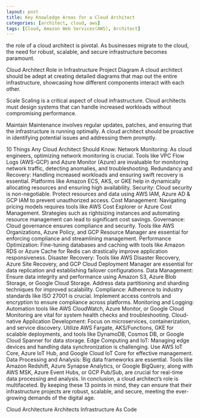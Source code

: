 ```yaml
---
layout: post
title: Key Knowledge Areas for a Cloud Architect
categories: [architect, cloud, aws]
tags: [Cloud, Amazon Web Services(AWS), Architect]
---
```



the role of a cloud architect is pivotal. As businesses migrate to the cloud, the need for robust, scalable, and secure infrastructure becomes paramount.


Cloud Architect Role in Infrastructure Project
Diagram
A cloud architect should be adept at creating detailed diagrams that map out the entire infrastructure, showcasing how different components interact with each other.

Scale
Scaling is a critical aspect of cloud infrastructure. Cloud architects must design systems that can handle increased workloads without compromising performance.

Maintain
Maintenance involves regular updates, patches, and ensuring that the infrastructure is running optimally. A cloud architect should be proactive in identifying potential issues and addressing them promptly.

10 Things Any Cloud Architect Should Know:
Network Monitoring: As cloud engineers, optimizing network monitoring is crucial. Tools like VPC Flow Logs (AWS-GCP) and Azure Monitor (Azure) are invaluable for monitoring network traffic, detecting anomalies, and troubleshooting.
Redundancy and Recovery: Handling increased workloads and ensuring swift recovery is essential. Platforms like Amazon ECS, AKS, or GKE help in dynamically allocating resources and ensuring high availability.
Security: Cloud security is non-negotiable. Protect resources and data using AWS IAM, Azure AD & GCP IAM to prevent unauthorized access.
Cost Management: Navigating pricing models requires tools like AWS Cost Explorer or Azure Cost Management. Strategies such as rightsizing instances and automating resource management can lead to significant cost savings.
Governance: Cloud governance ensures compliance and security. Tools like AWS Organizations, Azure Policy, and GCP Resource Manager are essential for enforcing compliance and streamlining management.
Performance Optimization: Fine-tuning databases and caching with tools like Amazon RDS or Azure Cache for Redis can drastically improve application responsiveness.
Disaster Recovery: Tools like AWS Disaster Recovery, Azure Site Recovery, and GCP Cloud Deployment Manager are essential for data replication and establishing failover configurations.
Data Management: Ensure data integrity and performance using Amazon S3, Azure Blob Storage, or Google Cloud Storage. Address data partitioning and sharding techniques for improved scalability.
Compliance: Adherence to industry standards like ISO 27001 is crucial. Implement access controls and encryption to ensure compliance across platforms.
Monitoring and Logging: Automation tools like AWS CloudWatch, Azure Monitor, or Google Cloud Monitoring are vital for system health checks and troubleshooting.
Cloud-native Application Development: Focus on microservices, containerization, and service discovery. Utilize AWS Fargate, AKS/Functions, GKE for scalable deployments, and tools like DynamoDB, Cosmos DB, or Google Cloud Spanner for data storage.
Edge Computing and IoT: Managing edge devices and handling data synchronization is challenging. Use AWS IoT Core, Azure IoT Hub, and Google Cloud IoT Core for effective management.
Data Processing and Analysis: Big data frameworks are essential. Tools like Amazon Redshift, Azure Synapse Analytics, or Google BigQuery, along with AWS MSK, Azure Event Hubs, or GCP Pub/Sub, are crucial for real-time data processing and analysis.
In conclusion, a cloud architect’s role is multifaceted. By keeping these 13 points in mind, they can ensure that their infrastructure projects are robust, scalable, and secure, meeting the ever-growing demands of the digital age.

Cloud Architecture
Architects
Infrastructure As Code
